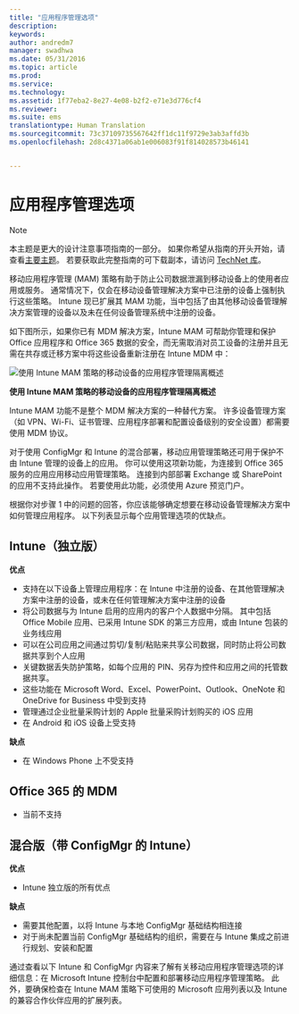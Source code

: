 ```yaml
---
title: "应用程序管理选项"
description: 
keywords: 
author: andredm7
manager: swadhwa
ms.date: 05/31/2016
ms.topic: article
ms.prod: 
ms.service: 
ms.technology: 
ms.assetid: 1f77eba2-8e27-4e08-b2f2-e71e3d776cf4
ms.reviewer: 
ms.suite: ems
translationtype: Human Translation
ms.sourcegitcommit: 73c37109735567642ff1dc11f9729e3ab3affd3b
ms.openlocfilehash: 2d8c4371a06ab1e006083f91f814028573b46141


---
```


# 应用程序管理选项

>[!NOTE]
>本主题是更大的设计注意事项指南的一部分。 如果你希望从指南的开头开始，请查看[主要主题](mdm-design-considerations-guide.md)。 若要获取此完整指南的可下载副本，请访问 [TechNet 库](https://gallery.technet.microsoft.com/Mobile-Device-Management-7d401582)。

移动应用程序管理 (MAM) 策略有助于防止公司数据泄漏到移动设备上的使用者应用或服务。 通常情况下，仅会在移动设备管理解决方案中已注册的设备上强制执行这些策略。 Intune 现已扩展其 MAM 功能，当中包括了由其他移动设备管理解决方案管理的设备以及未在任何设备管理系统中注册的设备。

如下图所示，如果你已有 MDM 解决方案，Intune MAM 可帮助你管理和保护 Office 应用程序和 Office 365 数据的安全，而无需取消对员工设备的注册并且无需在共存或迁移方案中将这些设备重新注册在 Intune MDM 中：

![使用 Intune MAM 策略的移动设备的应用程序管理隔离概述](./media/Intune_without_enrollment.png)

**使用 Intune MAM 策略的移动设备的应用程序管理隔离概述**

Intune MAM 功能不是整个 MDM 解决方案的一种替代方案。 许多设备管理方案（如 VPN、Wi-Fi、证书管理、应用程序部署和配置设备级别的安全设置）都需要使用 MDM 协议。

对于使用 ConfigMgr 和 Intune 的混合部署，移动应用管理策略还可用于保护不由 Intune 管理的设备上的应用。 你可以使用这项新功能，为连接到 Office 365 服务的应用应用移动应用管理策略。 连接到内部部署 Exchange 或 SharePoint 的应用不支持此操作。 若要使用此功能，必须使用 Azure 预览门户。

根据你对步骤 1 中的问题的回答，你应该能够确定想要在移动设备管理解决方案中如何管理应用程序。 以下列表显示每个应用管理选项的优缺点。

## Intune（独立版）

**优点**

- 支持在以下设备上管理应用程序：在 Intune 中注册的设备、在其他管理解决方案中注册的设备，或未在任何管理解决方案中注册的设备
- 将公司数据与为 Intune 启用的应用内的客户个人数据中分隔。 其中包括 Office Mobile 应用、已采用 Intune SDK 的第三方应用，或由 Intune 包装的业务线应用
- 可以在公司应用之间通过剪切/复制/粘贴来共享公司数据，同时防止将公司数据共享到个人应用
- 关键数据丢失防护策略，如每个应用的 PIN、另存为控件和应用之间的托管数据共享。
- 这些功能在 Microsoft Word、Excel、PowerPoint、Outlook、OneNote 和 OneDrive for Business 中受到支持
- 管理通过企业批量采购计划的 Apple 批量采购计划购买的 iOS 应用
- 在 Android 和 iOS 设备上受支持

**缺点**

- 在 Windows Phone 上不受支持

## Office 365 的 MDM

- 当前不支持

## 混合版（带 ConfigMgr 的 Intune）

**优点**

- Intune 独立版的所有优点

**缺点**

- 需要其他配置，以将 Intune 与本地 ConfigMgr 基础结构相连接
- 对于尚未配置当前 ConfigMgr 基础结构的组织，需要在与 Intune 集成之前进行规划、安装和配置

通过查看以下 Intune 和 ConfigMgr 内容来了解有关移动应用程序管理选项的详细信息：在 Microsoft Intune 控制台中配置和部署移动应用程序管理策略。 此外，要确保检查在 Intune MAM 策略下可使用的 Microsoft 应用列表以及 Intune 的兼容合作伙伴应用的扩展列表。


<!--HONumber=Jul16_HO3-->


